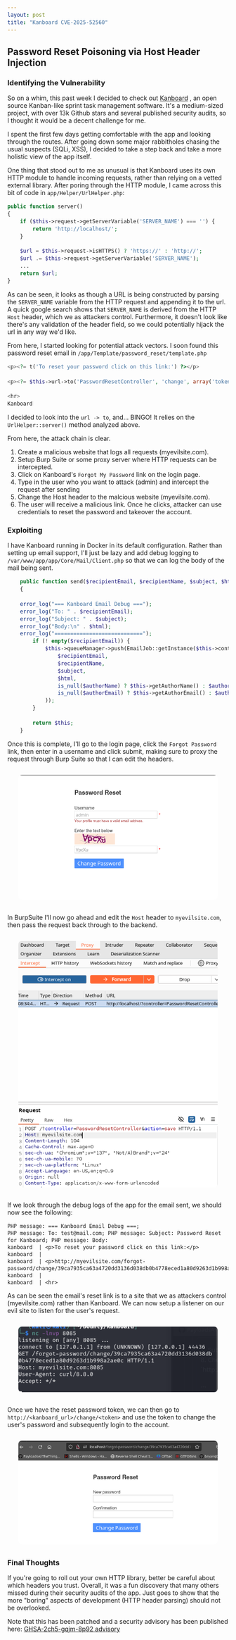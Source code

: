 ```yaml
---
layout: post
title: "Kanboard CVE-2025-52560"
---
```


## Password Reset Poisoning via Host Header Injection

### Identifying the Vulnerability

So on a whim, this past week I decided to check out [Kanboard](https://github.com/kanboard/kanboard/)
 , an open source Kanban-like sprint task management software. It's a medium-sized project, with over 13k Github stars and several published security audits, so I thought it would be a decent challenge for me.

I spent the first few days getting comfortable with the app and looking through the routes.  After going down some major rabbitholes chasing the usual suspects (SQLi, XSS), I decided to take a step back and take a more holistic view of the app itself.

One thing that stood out to me as unusual is that Kanboard uses its own HTTP module to handle incoming requests, rather than relying on a vetted external library.  After poring through the HTTP module, I came across this bit of code in `app/Helper/UrlHelper.php`:

```php
public function server()
{
    if ($this->request->getServerVariable('SERVER_NAME') === '') {
        return 'http://localhost/';
    }

    $url = $this->request->isHTTPS() ? 'https://' : 'http://';
    $url .= $this->request->getServerVariable('SERVER_NAME');
    ...
    return $url;
}
```

As can be seen, it looks as though a URL is being constructed by parsing the `SERVER_NAME` variable from the HTTP request and appending it to the url. A quick google search shows that `SERVER_NAME` is derived from the HTTP `Host` header, which we as attackers control. Furthermore, it doesn't look like there's any validation of the header field, so we could potentially hijack the url in any way we'd like.

From here, I started looking for potential attack vectors. I soon found this password reset email in `/app/Template/password_reset/template.php`

```php
<p><?= t('To reset your password click on this link:') ?></p>

<p><?= $this->url->to('PasswordResetController', 'change', array('token' => $token), '', true) ?></p>

<hr>
Kanboard
```

I decided to look into the `url -> to`, and... BINGO! It relies on the `UrlHelper::server()` method analyzed above.

From here, the attack chain is clear.

1. Create a malicious website that logs all requests (myevilsite.com).
2. Setup Burp Suite or some proxy server where HTTP requests can be intercepted.
3. Click on Kanboard's `Forgot My Password` link on the login page.
4. Type in the user who you want to attack (admin) and intercept the request after sending
5. Change the Host header to the malcious website (myevilsite.com).
6. The user will receive a malicious link. Once he clicks, attacker can use credentials to reset the password and takeover the account. 


### Exploiting

I have Kanboard running in Docker in its default configuration. Rather than setting up email support, I'll just be lazy and add debug logging to `/var/www/app/app/Core/Mail/Client.php` so that we can log the body of the mail being sent.

```php
    public function send($recipientEmail, $recipientName, $subject, $html, $authorName = null, $authorEmail = null)
    {

    error_log("=== Kanboard Email Debug ===");
    error_log("To: " . $recipientEmail);
    error_log("Subject: " . $subject);
    error_log("Body:\n" . $html);
    error_log("============================");
        if (! empty($recipientEmail)) {
            $this->queueManager->push(EmailJob::getInstance($this->container)->withParams(
                $recipientEmail,
                $recipientName,
                $subject,
                $html,
                is_null($authorName) ? $this->getAuthorName() : $authorName,
                is_null($authorEmail) ? $this->getAuthorEmail() : $authorEmail
            ));
        }

        return $this;
    }
```

Once this is complete, I'll go to the login page, click the `Forgot Password` link, then enter in a username and click submit, making sure to proxy the request through Burp Suite so that I can edit the headers.
<figure style="text-align: center; margin: 2em 0;">
  <img src="/assets/img/kanboard/reset_password.png" alt="Password Reset" style="max-width: 90%; border-radius: 8px;">
</figure>

In BurpSuite I'll now go ahead and edit the `Host` header to `myevilsite.com`, then pass the request back through to the backend.
<figure style="text-align: center; margin: 2em 0;">
  <img src="/assets/img/kanboard/proxy.png" alt="Proxy" style="max-width: 90%; border-radius: 8px;">
</figure>

If we look through the debug logs of the app for the email sent, we should now see the following:
```
PHP message: === Kanboard Email Debug ===; 
PHP message: To: test@mail.com; PHP message: Subject: Password Reset for Kanboard; PHP message: Body:
kanboard  | <p>To reset your password click on this link:</p>
kanboard  |
kanboard  | <p>http://myevilsite.com/forgot-password/change/39ca7935ca63a4720dd3136d038db0b4778eced1a80d9263d1b998a2ae0c</p>
kanboard  |
kanboard  | <hr>
```

As can be seen the email's reset link is to a site that we as attackers control (myevilsite.com) rather than Kanboard. We can now setup a listener on our evil site to listen for the user's request.
<figure style="text-align: center; margin: 2em 0;">
  <img src="/assets/img/kanboard/listener.png" alt="Listener" style="max-width: 90%; border-radius: 8px;">
</figure>

Once we have the reset password token, we can then go to `http://<kanboard_url>/change/<token>` and use the token to change the user's password and subsequently login to the account.
<figure style="text-align: center; margin: 2em 0;">
  <img src="/assets/img/kanboard/reset_success.png" alt="Success" style="max-width: 90%; border-radius: 8px;">
</figure>

### Final Thoughts

If you're going to roll out your own HTTP library, better be careful about which headers you trust. Overall, it was a fun discovery that many others missed during their security audits of the app.  Just goes to show that the more "boring" aspects of development (HTTP header parsing) should not be overlooked.


Note that this has been patched and a security advisory has been published here: [GHSA-2ch5-gqjm-8p92 advisory](https://github.com/kanboard/kanboard/security/advisories/GHSA-2ch5-gqjm-8p92)
 
